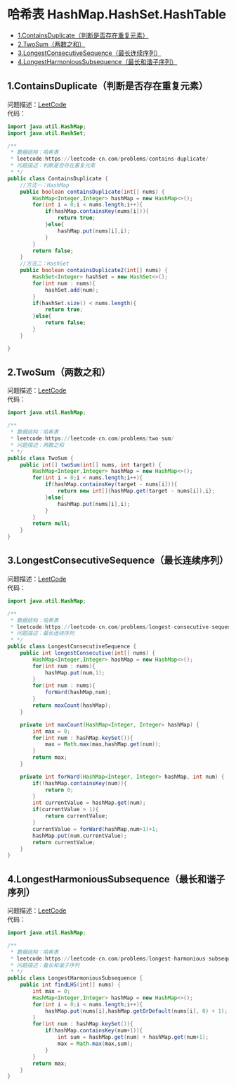 # 哈希表 HashMap.HashSet.HashTable
* [1.ContainsDuplicate（判断是否存在重复元素）](https://github.com/Hi-world-DF/Interview-knowledge-points/blob/master/LeetCode/HashMap.md#1containsduplicate%E5%88%A4%E6%96%AD%E6%98%AF%E5%90%A6%E5%AD%98%E5%9C%A8%E9%87%8D%E5%A4%8D%E5%85%83%E7%B4%A0)
* [2.TwoSum（两数之和）](https://github.com/Hi-world-DF/Interview-knowledge-points/blob/master/LeetCode/HashMap.md#2twosum%E4%B8%A4%E6%95%B0%E4%B9%8B%E5%92%8C)
* [3.LongestConsecutiveSequence（最长连续序列）](https://github.com/Hi-world-DF/Interview-knowledge-points/blob/master/LeetCode/HashMap.md#3longestconsecutivesequence%E6%9C%80%E9%95%BF%E8%BF%9E%E7%BB%AD%E5%BA%8F%E5%88%97)
* [4.LongestHarmoniousSubsequence（最长和谐子序列）](https://github.com/Hi-world-DF/Interview-knowledge-points/blob/master/LeetCode/HashMap.md#4longestharmonioussubsequence%E6%9C%80%E9%95%BF%E5%92%8C%E8%B0%90%E5%AD%90%E5%BA%8F%E5%88%97)

## 1.ContainsDuplicate（判断是否存在重复元素）
问题描述：[LeetCode](https://leetcode-cn.com/problems/contains-duplicate/)   
代码：
``` java 
import java.util.HashMap;
import java.util.HashSet;

/**
 * 数据结构：哈希表
 * leetcode:https://leetcode-cn.com/problems/contains-duplicate/
 * 问题描述：判断是否存在重复元素
 * */
public class ContainsDuplicate {
    //方法一：HashMap
    public boolean containsDuplicate(int[] nums) {
        HashMap<Integer,Integer> hashMap = new HashMap<>();
        for(int i = 0;i < nums.length;i++){
            if(hashMap.containsKey(nums[i])){
                return true;
            }else{
                hashMap.put(nums[i],i);
            }
        }
        return false;
    }
    //方法二：HashSet
    public boolean containsDuplicate2(int[] nums) {
        HashSet<Integer> hashSet = new HashSet<>();
        for(int num : nums){
            hashSet.add(num);
        }
        if(hashSet.size() < nums.length){
            return true;
        }else{
            return false;
        }
    }

}
```

## 2.TwoSum（两数之和）
问题描述：[LeetCode](https://leetcode-cn.com/problems/two-sum/)   
代码：
``` java 
import java.util.HashMap;

/**
 * 数据结构：哈希表
 * leetcode:https://leetcode-cn.com/problems/two-sum/
 * 问题描述：两数之和
 * */
public class TwoSum {
    public int[] twoSum(int[] nums, int target) {
        HashMap<Integer,Integer> hashMap = new HashMap<>();
        for(int i = 0;i < nums.length;i++){
            if(hashMap.containsKey(target - nums[i])){
                return new int[]{hashMap.get(target - nums[i]),i};
            }else{
                hashMap.put(nums[i],i);
            }
        }
        return null;
    }
}
```

## 3.LongestConsecutiveSequence（最长连续序列）
问题描述：[LeetCode](https://leetcode-cn.com/problems/longest-consecutive-sequence/)   
代码：
``` java 
import java.util.HashMap;

/**
 * 数据结构：哈希表
 * leetcode:https://leetcode-cn.com/problems/longest-consecutive-sequence/
 * 问题描述：最长连续序列
 * */
public class LongestConsecutiveSequence {
    public int longestConsecutive(int[] nums) {
        HashMap<Integer,Integer> hashMap = new HashMap<>();
        for(int num : nums){
            hashMap.put(num,1);
        }
        for(int num : nums){
            forWard(hashMap,num);
        }
        return maxCount(hashMap);
    }

    private int maxCount(HashMap<Integer, Integer> hashMap) {
        int max = 0;
        for(int num : hashMap.keySet()){
            max = Math.max(max,hashMap.get(num));
        }
        return max;
    }

    private int forWard(HashMap<Integer, Integer> hashMap, int num) {
        if(!hashMap.containsKey(num)){
            return 0;
        }
        int currentValue = hashMap.get(num);
        if(currentValue > 1){
            return currentValue;
        }
        currentValue = forWard(hashMap,num+1)+1;
        hashMap.put(num,currentValue);
        return currentValue;
    }
}
```
## 4.LongestHarmoniousSubsequence（最长和谐子序列）
问题描述：[LeetCode](https://leetcode-cn.com/problems/longest-harmonious-subsequence/)   
代码：
``` java 
import java.util.HashMap;

/**
 * 数据结构：哈希表
 * leetcode:https://leetcode-cn.com/problems/longest-harmonious-subsequence/
 * 问题描述：最长和谐子序列
 * */
public class LongestHarmoniousSubsequence {
    public int findLHS(int[] nums) {
        int max = 0;
        HashMap<Integer,Integer> hashMap = new HashMap<>();
        for(int i = 0;i < nums.length;i++){
            hashMap.put(nums[i],hashMap.getOrDefault(nums[i], 0) + 1);
        }
        for(int num : hashMap.keySet()){
            if(hashMap.containsKey(num+1)){
                int sum = hashMap.get(num) + hashMap.get(num+1);
                max = Math.max(max,sum);
            }
        }
        return max;
    }
}
```
